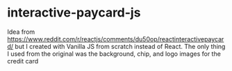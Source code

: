 # interactive-paycard-js
Idea from https://www.reddit.com/r/reactjs/comments/du50op/reactinteractivepaycard/ but I created with Vanilla JS from scratch instead of React. 
The only thing I used from the original was the background, chip, and logo images for the credit card




